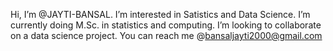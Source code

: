 Hi, I’m @JAYTI-BANSAL. I’m interested in Satistics and Data Science. I’m currently doing M.Sc. in statistics and computing. I’m looking to collaborate on a data science project. You can reach me @bansaljayti2000@gmail.com
